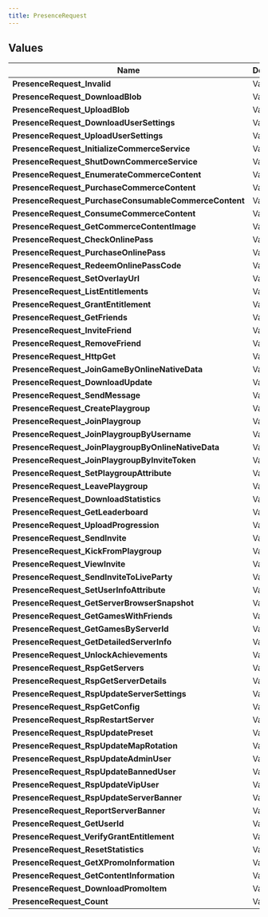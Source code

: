 ```yaml
---
title: PresenceRequest
---
```


## Values

| Name | Description |
| ---- | ----------- |
| **PresenceRequest\_Invalid** | Value: **0** |
| **PresenceRequest\_DownloadBlob** | Value: **1** |
| **PresenceRequest\_UploadBlob** | Value: **2** |
| **PresenceRequest\_DownloadUserSettings** | Value: **3** |
| **PresenceRequest\_UploadUserSettings** | Value: **4** |
| **PresenceRequest\_InitializeCommerceService** | Value: **5** |
| **PresenceRequest\_ShutDownCommerceService** | Value: **6** |
| **PresenceRequest\_EnumerateCommerceContent** | Value: **7** |
| **PresenceRequest\_PurchaseCommerceContent** | Value: **8** |
| **PresenceRequest\_PurchaseConsumableCommerceContent** | Value: **9** |
| **PresenceRequest\_ConsumeCommerceContent** | Value: **10** |
| **PresenceRequest\_GetCommerceContentImage** | Value: **11** |
| **PresenceRequest\_CheckOnlinePass** | Value: **12** |
| **PresenceRequest\_PurchaseOnlinePass** | Value: **13** |
| **PresenceRequest\_RedeemOnlinePassCode** | Value: **14** |
| **PresenceRequest\_SetOverlayUrl** | Value: **15** |
| **PresenceRequest\_ListEntitlements** | Value: **16** |
| **PresenceRequest\_GrantEntitlement** | Value: **17** |
| **PresenceRequest\_GetFriends** | Value: **18** |
| **PresenceRequest\_InviteFriend** | Value: **19** |
| **PresenceRequest\_RemoveFriend** | Value: **20** |
| **PresenceRequest\_HttpGet** | Value: **21** |
| **PresenceRequest\_JoinGameByOnlineNativeData** | Value: **22** |
| **PresenceRequest\_DownloadUpdate** | Value: **23** |
| **PresenceRequest\_SendMessage** | Value: **24** |
| **PresenceRequest\_CreatePlaygroup** | Value: **25** |
| **PresenceRequest\_JoinPlaygroup** | Value: **26** |
| **PresenceRequest\_JoinPlaygroupByUsername** | Value: **27** |
| **PresenceRequest\_JoinPlaygroupByOnlineNativeData** | Value: **28** |
| **PresenceRequest\_JoinPlaygroupByInviteToken** | Value: **29** |
| **PresenceRequest\_SetPlaygroupAttribute** | Value: **30** |
| **PresenceRequest\_LeavePlaygroup** | Value: **31** |
| **PresenceRequest\_DownloadStatistics** | Value: **32** |
| **PresenceRequest\_GetLeaderboard** | Value: **33** |
| **PresenceRequest\_UploadProgression** | Value: **34** |
| **PresenceRequest\_SendInvite** | Value: **35** |
| **PresenceRequest\_KickFromPlaygroup** | Value: **36** |
| **PresenceRequest\_ViewInvite** | Value: **37** |
| **PresenceRequest\_SendInviteToLiveParty** | Value: **38** |
| **PresenceRequest\_SetUserInfoAttribute** | Value: **39** |
| **PresenceRequest\_GetServerBrowserSnapshot** | Value: **40** |
| **PresenceRequest\_GetGamesWithFriends** | Value: **41** |
| **PresenceRequest\_GetGamesByServerId** | Value: **42** |
| **PresenceRequest\_GetDetailedServerInfo** | Value: **43** |
| **PresenceRequest\_UnlockAchievements** | Value: **44** |
| **PresenceRequest\_RspGetServers** | Value: **45** |
| **PresenceRequest\_RspGetServerDetails** | Value: **46** |
| **PresenceRequest\_RspUpdateServerSettings** | Value: **47** |
| **PresenceRequest\_RspGetConfig** | Value: **48** |
| **PresenceRequest\_RspRestartServer** | Value: **49** |
| **PresenceRequest\_RspUpdatePreset** | Value: **50** |
| **PresenceRequest\_RspUpdateMapRotation** | Value: **51** |
| **PresenceRequest\_RspUpdateAdminUser** | Value: **52** |
| **PresenceRequest\_RspUpdateBannedUser** | Value: **53** |
| **PresenceRequest\_RspUpdateVipUser** | Value: **54** |
| **PresenceRequest\_RspUpdateServerBanner** | Value: **55** |
| **PresenceRequest\_ReportServerBanner** | Value: **56** |
| **PresenceRequest\_GetUserId** | Value: **57** |
| **PresenceRequest\_VerifyGrantEntitlement** | Value: **58** |
| **PresenceRequest\_ResetStatistics** | Value: **59** |
| **PresenceRequest\_GetXPromoInformation** | Value: **60** |
| **PresenceRequest\_GetContentInformation** | Value: **61** |
| **PresenceRequest\_DownloadPromoItem** | Value: **62** |
| **PresenceRequest\_Count** | Value: **63** |

